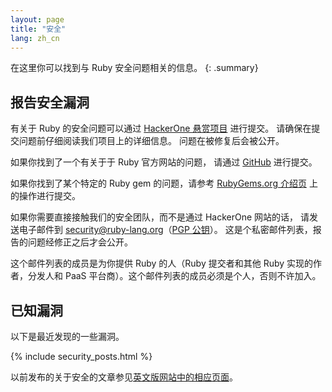 ```yaml
---
layout: page
title: "安全"
lang: zh_cn
---
```


在这里你可以找到与 Ruby 安全问题相关的信息。
{: .summary}

## 报告安全漏洞

有关于 Ruby 的安全问题可以通过 [HackerOne 悬赏项目](https://hackerone.com/ruby) 进行提交。
请确保在提交问题前仔细阅读我们项目上的详细信息。
问题在被修复后会被公开。

如果你找到了一个有关于于 Ruby 官方网站的问题，
请通过 [GitHub](https://github.com/ruby/www.ruby-lang.org/issues/new) 进行提交。

如果你找到了某个特定的 Ruby gem 的问题，请参考 [RubyGems.org 介绍页](http://guides.rubygems.org/security/#reporting-security-vulnerabilities) 上的操作进行提交。

如果你需要直接接触我们的安全团队，而不是通过 HackerOne 网站的话，
请发送电子邮件到 security@ruby-lang.org（[PGP 公钥](/security.asc)）。
这是个私密邮件列表，报告的问题经修正之后才会公开。

这个邮件列表的成员是为你提供 Ruby 的人（Ruby 提交者和其他 Ruby 实现的作者，分发人和 PaaS 平台商）。这个邮件列表的成员必须是个人，否则不许加入。

## 已知漏洞

以下是最近发现的一些漏洞。

{% include security_posts.html %}

以前发布的关于安全的文章参见[英文版网站中的相应页面](/en/security/)。
